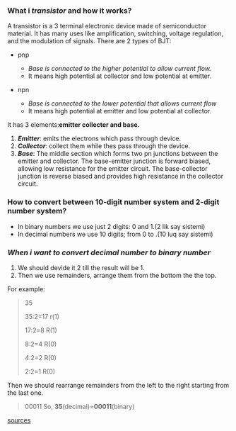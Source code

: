 ### What i _transistor_ and how it works?
  A transistor is a 3 terminal electronic device made of semiconductor material. It has many uses like  amplification, switching, voltage regulation, and the modulation of signals. There are 2 types of BJT:
  
   - pnp
      - *Base is connected to the higher potential to allow current flow.*
      -  It means high potential at collector and low potential at emitter.
       
   - npn
        - *Base is connected to the lower potential that allows current flow*
       -  It means high potential at emitter and low potential at collector.
       
  It has 3 elements:**emitter collecter and base.**
  1. ***Emitter***: emits the electrons which pass through device.
   2. ***Collector***: collect them while thes pass through the device.
   3. ***Base***: The middle section which forms two pn junctions between the emitter and collector. The base-emitter junction is forward biased, allowing low resistance for the emitter circuit. The base-collector junction is reverse biased and provides high resistance in the collector circuit.
  
### How to convert between 10-digit number system and 2-digit number system?
  - In binary numbers we use just 2 digits: 0 and 1.(2 lik say sistemi)
  - In decimal numbers we use 10 digits; from 0 to .(10 luq say sistemi)
 
  ### *When i want to convert decimal number to binary number*
  1. We should devide it 2 till the result will be 1.
  2. Then we use remainders, arrange them from the bottom the the top.
 
 For example:
 > 35
 > 
 > 35:2=17 r(1)
 > 
 > 17:2=8 R(1)
 > 
 > 8:2=4 R(0)
 > 
 > 4:2=2 R(0)
 > 
 > 2:2=1 R(0)

Then we should rearrange remainders from the left to the right starting from the last one. 

> 00011
> So, **35**(decimal)=**00011**(binary)


[sources](https://docs.github.com/en/github/writing-on-github/getting-started-with-writing-and-formatting-on-github/basic-writing-and-formatting-syntax)





  
